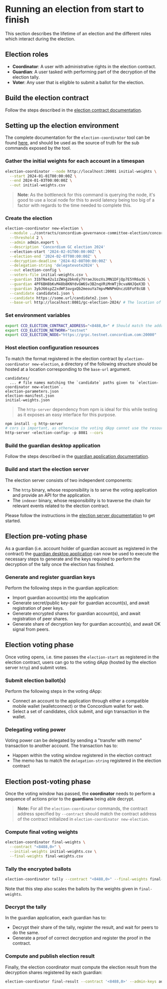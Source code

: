 # Running an election from start to finish

This section describes the lifetime of an election and the different roles which interact during the election.

## Election roles

- **Coordinator**: A user with administrative rights in the election contract.
- **Guardian**: A user tasked with performing part of the decryption of the election tally.
- **Voter**: Any user that is eligible to submit a ballot for the election.

## Build the election contract

Follow the steps described in the [election contract documentation](../contracts/concordium-governance-committee-election/README.md).

## Setting up the election environment

The complete documentation for the `election-coordinator` tool can be found [here](../coordinator-tool/README.md), and should be used as the source of truth for the sub commands exposed by the tool.

### Gather the initial weights for each account in a timespan

```sh
election-coordinator --node http://localhost:20001 initial-weights \
  --start 2024-01-01T00:00:00Z \
  --end 2024-01-03T00:00:00Z \
  --out initial-weights.csv
```

> **Note**: As the bottleneck for this command is querying the node, it's good to use a local node for this to avoid latency being too big of a factor with regards to the time needed to complete this.

### Create the election

```sh
election-coordinator new-election \
  --module ../contracts/concordium-governance-committee-election/concordium-out/module.wasm.v1 \
  --threshold 2 \
  --admin admin.export \
  --description 'Concordium GC election 2024'
  --election-start '2024-02-01T00:00:00Z' \
  --election-end '2024-02-07T00:00:00Z' \
  --decryption-deadline '2024-02-08T00:00:00Z' \
  --delegation-string 'delegatevote2024' \
  --out election-config \
  --voters-file initial-weights.csv \
  --guardian 31bTNa42u1zZWag2bknEy7VraeJUozXsJMN1DFjQp7E5YR6a3G \
  --guardian 4PF6BH8bKvM48b8KNYdvGW6Sv3B2nqVRiMnWTj9cvaNHJQeX3D \
  --guardian 3ybJ66spZ2xdWF3avgxQb2meouYa7mpvMWNPmUnczU8FoF8cGB \
  --candidate candidate1.json \
  --candidate https://some.url/candidate2.json \
  --base-url http://localhost:8081/gc-election-2024/ # The location of the resources making up the election configuration.
```

### Set environment variables

```sh
export CCD_ELECTION_CONTRACT_ADDRESS="<8488,0>" # Should match the address written in previous step
export CCD_ELECTION_NETWORK="testnet"
export CCD_ELECTION_NODE="https://grpc.testnet.concordium.com:20000"
```

### Host election configuration resources

To match the format registered in the election contract by `election-coordinator new-election`, a directory of the following structure should be hosted at a
location corresponding to the `base-url` argument.

```
candidates/
  ... # file names matching the `candidate` paths given to `election-coordinator new-election`.
election-parameters.json
election-manifest.json
initial-weights.json
```

> The `http-server` dependency from npm is ideal for this while testing as it exposes an easy interface for this purpose.

```sh
npm install -g http-server
# cors is important, as otherwise the voting dApp cannot use the resources.
http-server <election-config> -p 8081 --cors
```

### Build the guardian desktop application

Follow the steps described in the [guardian application documentation](../apps/guardian/README.md).

### Build and start the election server

The election server consists of two independent components: 

- The `http` binary, whose responsibility is to serve the voting application and provide an API for the application.
- The `indexer` binary, whose responsibility is to traverse the chain for relevant events related to the election contract.

Please follow the instructions in the [election server documentation](../election-server/README.md) to get started.

## Election pre-voting phase

As a guardian (i.e. account holder of guardian account as registered in the contract) the [guardian desktop application](../apps/guardian)
can now be used to execute the necessary steps to generate and the keys required to perform the decryption of the tally once the election has finished.

### Generate and register guardian keys

Perform the following steps in the guardian application:

- Import guardian account(s) into the application
- Generate secret/public key-pair for guardian account(s), and await registration of peer keys.
- Generate encrypted shares for guardian account(s), and await registration of peer shares.
- Generate share of decryption key for guardian account(s), and await OK signal from peers.

## Election voting phase

Once voting opens, i.e. time passes the `election-start` as registered in the election contract, users can go to the voting dApp
(hosted by the election server `http`) and submit votes.

### Submit election ballot(s)

Perform the following steps in the voting dApp:

- Connect an account to the application through either a compatible mobile wallet (walletconnect) or the Concordium wallet for web.
- Select a set of candidates, click submit, and sign transaction in the wallet.

### Delegating voting power

Voting power can be delegated by sending a "transfer with memo" transaction to another account. The transaction has to:

- Happen within the voting window registered in the election contract
- The memo has to match the `delegation-string` registered in the election contract

## Election post-voting phase

Once the voting window has passed, the **coordinator** needs to perform a sequence of actions prior to the **guardians** being able decrypt.

> **Note:** For all the `election-coordinator` commands, the contract address specified by `--contract` should match the contract address
of the contract initialized in `election-coordinator new-election`.

### Compute final voting weights

```sh
election-coordinator final-weights \
  --contract "<8488,0>" \
  --initial-weights initial-weights.csv \
  --final-weights final-weights.csv
```

### Tally the encrypted ballots

```sh
election-coordinator tally --contract "<8488,0>" --final-weights final-weights.csv
```

Note that this step also scales the ballots by the weights given in `final-weights`.

### Decrypt the tally

In the guardian application, each guardian has to:

- Decrypt their share of the tally, register the result, and wait for peers to do the same.
- Generate a proof of correct decryption and register the proof in the contract.

### Compute and publish election result

Finally, the election coordinator must compute the election result from the decryption shares registered by each guardian:

```sh
election-coordinator final-result --contract '<8488,0>' --admin-keys admin.export
```
